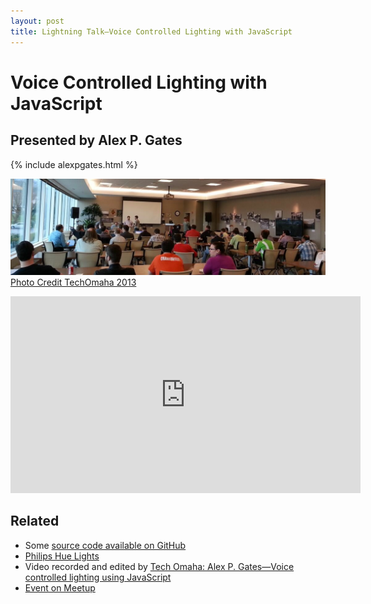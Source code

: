 ```yaml
---
layout: post
title: Lightning Talk—Voice Controlled Lighting with JavaScript
---
```


# Voice Controlled Lighting with JavaScript

## Presented by Alex P. Gates

{% include alexpgates.html %}

![NebraskaJS at Blue Cross Blue Shield](/img/talks/grunt.jpg)
[Photo Credit TechOmaha 2013](https://twitter.com/techomaha/status/331916121324261377)

<div class="fluid-width-video-wrapper"><iframe width="560" height="315" src="http://www.youtube.com/embed/wsFSLDluypk" frameborder="0" allowfullscreen></iframe></div>

## Related

* Some [source code available on GitHub](https://github.com/alexpgates/phpHue)
* [Philips Hue Lights](http://www.meethue.com/)
* Video recorded and edited by [Tech Omaha: Alex P. Gates—Voice controlled lighting using JavaScript](http://techomaha.com/2013/05/alex-p-gates-voice-controlled-lighting-using-javascript/)
* [Event on Meetup](http://www.meetup.com/nebraskajs/events/97824442/)